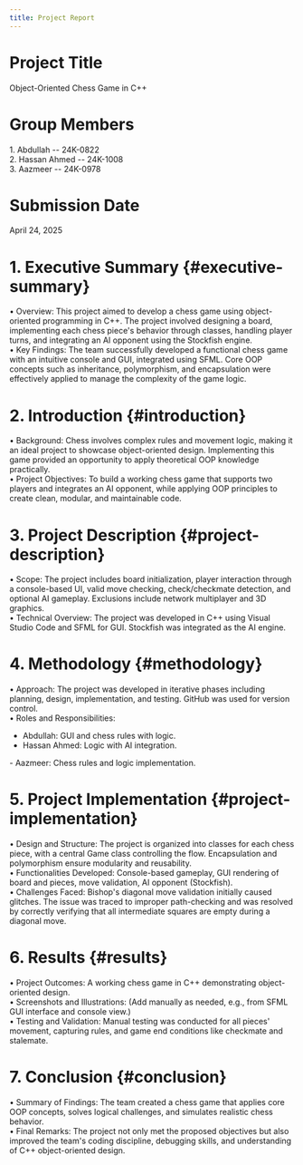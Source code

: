```yaml
---
title: Project Report
---
```


# Project Title

Object-Oriented Chess Game in C++

# Group Members

1\. Abdullah -- 24K-0822  
2. Hassan Ahmed -- 24K-1008  
3. Aazmeer -- 24K-0978

# Submission Date

April 24, 2025

# 1. Executive Summary {#executive-summary}

• Overview: This project aimed to develop a chess game using
object-oriented programming in C++. The project involved designing a
board, implementing each chess piece's behavior through classes,
handling player turns, and integrating an AI opponent using the
Stockfish engine.  
• Key Findings: The team successfully developed a functional chess game
with an intuitive console and GUI, integrated using SFML. Core OOP
concepts such as inheritance, polymorphism, and encapsulation were
effectively applied to manage the complexity of the game logic.

# 2. Introduction {#introduction}

• Background: Chess involves complex rules and movement logic, making it
an ideal project to showcase object-oriented design. Implementing this
game provided an opportunity to apply theoretical OOP knowledge
practically.  
• Project Objectives: To build a working chess game that supports two
players and integrates an AI opponent, while applying OOP principles to
create clean, modular, and maintainable code.

# 3. Project Description {#project-description}

• Scope: The project includes board initialization, player interaction
through a console-based UI, valid move checking, check/checkmate
detection, and optional AI gameplay. Exclusions include network
multiplayer and 3D graphics.  
• Technical Overview: The project was developed in C++ using Visual
Studio Code and SFML for GUI. Stockfish was integrated as the AI engine.

# 4. Methodology {#methodology}

• Approach: The project was developed in iterative phases including
planning, design, implementation, and testing. GitHub was used for
version control.  
• Roles and Responsibilities:  
- Abdullah: GUI and chess rules with logic.  
- Hassan Ahmed: Logic with AI integration.

\- Aazmeer: Chess rules and logic implementation.

# 5. Project Implementation {#project-implementation}

• Design and Structure: The project is organized into classes for each
chess piece, with a central Game class controlling the flow.
Encapsulation and polymorphism ensure modularity and reusability.  
• Functionalities Developed: Console-based gameplay, GUI rendering of
board and pieces, move validation, AI opponent (Stockfish).  
• Challenges Faced: Bishop's diagonal move validation initially caused
glitches. The issue was traced to improper path-checking and was
resolved by correctly verifying that all intermediate squares are empty
during a diagonal move.

# 6. Results {#results}

• Project Outcomes: A working chess game in C++ demonstrating
object-oriented design.  
• Screenshots and Illustrations: (Add manually as needed, e.g., from
SFML GUI interface and console view.)  
• Testing and Validation: Manual testing was conducted for all pieces'
movement, capturing rules, and game end conditions like checkmate and
stalemate.

# 7. Conclusion {#conclusion}

• Summary of Findings: The team created a chess game that applies core
OOP concepts, solves logical challenges, and simulates realistic chess
behavior.  
• Final Remarks: The project not only met the proposed objectives but
also improved the team's coding discipline, debugging skills, and
understanding of C++ object-oriented design.
